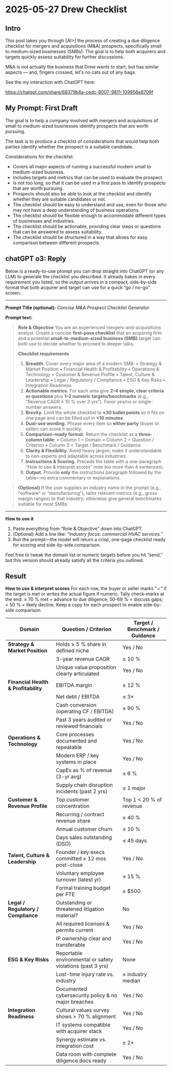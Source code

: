 # 2025-05-27 Drew Checklist

## Intro 

This post takes you through [AI>] the process of creating a due diligence checklist for mergers and acquisitions (M&A) prospects, specifically small to medium-sized businesses (SMBs). The goal is to help both acquirers and targets quickly assess suitability for further discussions.

M&A is not actually the business that Drew wants to start, but has similar aspects — and, fingers crossed, let's no cats out of any bags.

See the my interaction with ChatGPT here:

https://chatgpt.com/share/68379b6a-cedc-8007-9811-109956e8709f


## My Prompt: First Draft

The goal is to help a company involved with mergers and acquisitions of small to medium-sized businesses identify prospects that are worth pursuing. 

The task is to produce a checklist of considerations that would help both parties identify whether the prospect is a suitable candidate. 

Considerations for the checklist:

* Covers all major aspects of running a successful modern small to medium-sized business. 
* Includes targets and metrics that can be used to evaluate the prospect.
* Is not too long, so that it can be used in a first pass to identify prospects that are worth pursuing.
* Prospects should also be able to look at the checklist and identify whether they are suitable candidates or not. 
* The checklist should be easy to understand and use, even for those who may not have a deep understanding of business operations.
* The checklist should be flexible enough to accommodate different types of businesses and industries.
* The checklist should be actionable, providing clear steps or questions that can be answered to assess suitability.
* The checklist should be structured in a way that allows for easy comparison between different prospects.

## chatGPT o3: Reply

Below is a ready-to-use prompt you can drop straight into ChatGPT (or any LLM) to generate the checklist you described. It already bakes in every requirement you listed, so the output arrives in a compact, side-by-side format that both acquirer and target can use for a quick “go / no-go” screen.

---

**Prompt Title (optional):** *Concise M\&A Prospect Checklist Generator*

**Prompt text:**

> **Role & Objective**
> You are an experienced mergers-and-acquisitions analyst.
> Create a concise **first-pass checklist** that an acquiring firm and a potential **small-to-medium-sized business (SMB)** target can both use to decide whether to proceed to deeper talks.
>
> **Checklist requirements**
>
> 1. **Breadth.** Cover every major area of a modern SMB:
>    • Strategy & Market Position
>    • Financial Health & Profitability
>    • Operations & Technology
>    • Customer & Revenue Profile
>    • Talent, Culture & Leadership
>    • Legal / Regulatory / Compliance
>    • ESG & Key Risks
>    • Integration Readiness
> 2. **Actionable metrics.** For each area give **2–4 simple, clear criteria or questions** plus **1–2 numeric targets/benchmarks** (e.g., “Revenue CAGR ≥ 10 % over 3 yrs”). Favor yes/no or single-number answers.
> 3. **Brevity.** Limit the whole checklist to **≈30 bullet points** so it fits on one page and can be filled out in **<10 minutes**.
> 4. **Dual-use wording.** Phrase every item so **either party** (buyer or seller) can score it quickly.
> 5. **Comparison-ready format.** Return the checklist as a **three-column table**:
>    • Column 1 = Domain
>    • Column 2 = Question / Criterion
>    • Column 3 = Target / Benchmark / Guidance
> 6. **Clarity & Flexibility.** Avoid heavy jargon; make it understandable to non-experts and adaptable across industries.
> 7. **Instructions & Scoring.** Precede the table with a one-paragraph “How to use & interpret scores” note (no more than 4 sentences).
> 8. **Output.** Provide **only** the instructions paragraph followed by the table—no extra commentary or explanations.

> **(Optional)** If the user supplies an industry name in the prompt (e.g., “software” or “manufacturing”), tailor relevant metrics (e.g., gross margin ranges) to that industry; otherwise give general benchmarks suitable for most SMBs.

---

**How to use it**

1. Paste everything from “Role & Objective” down into ChatGPT.
2. (Optional) Add a line like: *“Industry focus: commercial HVAC services.”*
3. Run the prompt—the model will return a crisp, one-page checklist ready for scoring and side-by-side comparison.

Feel free to tweak the domain list or numeric targets before you hit “send,” but this version should already satisfy all the criteria you outlined.

## Result

**How to use & interpret scores**
For each row, the buyer or seller marks “✓” if the target is met or writes the actual figure if numeric. Tally check-marks at the end: ≥ 70 % met = advance to due diligence; 50-69 % = discuss gaps; < 50 % = likely decline. Keep a copy for each prospect to enable side-by-side comparison.

| Domain                               | Question / Criterion                                       | Target / Benchmark / Guidance |
| ------------------------------------ | ---------------------------------------------------------- | ----------------------------- |
| **Strategy & Market Position**       | Holds ≥ 5 % share in defined niche                         | Yes / No                      |
|                                      | 3-year revenue CAGR                                        | ≥ 10 %                        |
|                                      | Unique value proposition clearly articulated               | Yes / No                      |
| **Financial Health & Profitability** | EBITDA margin                                              | ≥ 12 %                        |
|                                      | Net debt / EBITDA                                          | ≤ 3×                          |
|                                      | Cash conversion (operating CF / EBITDA)                    | ≥ 90 %                        |
|                                      | Past 3 years audited or reviewed financials                | Yes / No                      |
| **Operations & Technology**          | Core processes documented and repeatable                   | Yes / No                      |
|                                      | Modern ERP / key systems in place                          | Yes / No                      |
|                                      | CapEx as % of revenue (3-yr avg)                           | ≤ 6 %                         |
|                                      | Supply chain disruption incidents (past 2 yrs)             | ≤ 1 major                     |
| **Customer & Revenue Profile**       | Top customer concentration                                 | Top 1 < 20 % of revenue       |
|                                      | Recurring / contract revenue share                         | ≥ 40 %                        |
|                                      | Annual customer churn                                      | ≤ 10 %                        |
|                                      | Days sales outstanding (DSO)                               | ≤ 45 days                     |
| **Talent, Culture & Leadership**     | Founder / key execs committed ≥ 12 mos post-close          | Yes / No                      |
|                                      | Voluntary employee turnover (latest yr)                    | ≤ 15 %                        |
|                                      | Formal training budget per FTE                             | ≥ \$500                       |
| **Legal / Regulatory / Compliance**  | Outstanding or threatened litigation material?             | No                            |
|                                      | All required licenses & permits current                    | Yes / No                      |
|                                      | IP ownership clear and transferable                        | Yes / No                      |
| **ESG & Key Risks**                  | Reportable environmental or safety violations (past 3 yrs) | None                          |
|                                      | Lost-time injury rate vs. industry                         | ≤ industry median             |
|                                      | Documented cybersecurity policy & no major breaches        | Yes / No                      |
| **Integration Readiness**            | Cultural values survey shows > 70 % alignment              | Yes / No                      |
|                                      | IT systems compatible with acquirer stack                  | Yes / No                      |
|                                      | Synergy estimate vs. integration cost                      | ≥ 2×                          |
|                                      | Data room with complete diligence docs ready               | Yes / No                      |
